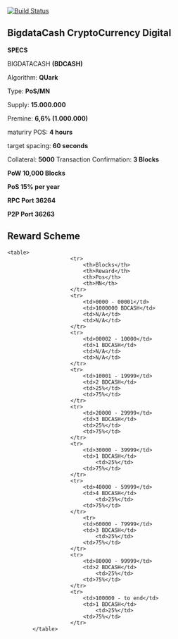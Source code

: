 [![Build Status](https://travis-ci.org/bdcashdev/BigdataCash.svg?branch=master)](https://travis-ci.org/bdcashdev/BigdataCash)

## BigdataCash CryptoCurrency Digital

**SPECS**

BIGDATACASH **(BDCASH)**

Algorithm: **QUark**

Type: **PoS/MN**

Supply: **15.000.000**

Premine: **6,6% (1.000.000)**

maturiry POS: **4 hours**

target spacing: **60 seconds**

Collateral: **5000**
Transaction Confirmation: **3 Blocks**

**PoW 10,000 Blocks**

**PoS 15% per year**

**RPC Port 36264**

**P2P Port 36263**

## Reward Scheme
	<table>
						<tr>
							<th>Blocks</th>
							<th>Reward</th>
							<th>Pos</th>
							<th>MN</th>
						</tr>
						<tr>
							<td>0000 - 00001</td>
							<td>1000000 BDCASH</td>
							<td>N/A</td>
							<td>N/A</td>
						</tr>
						<tr>
							<td>00002 - 10000</td>
							<td>1 BDCASH</td>
							<td>N/A</td>
							<td>N/A</td>
						</tr>
						<tr>
							<td>10001 - 19999</td>
							<td>2 BDCASH</td>
							<td>25%</td>
							<td>75%</td>
						</tr>
						<tr>
							<td>20000 - 29999</td>
							<td>3 BDCASH</td>
							<td>25%</td>
							<td>75%</td>
						</tr>
						<tr>
							<td>30000 - 39999</td>
							<td>1 BDCASH</td>
								<td>25%</td>
							<td>75%</td>
						</tr>
						<tr>
							<td>40000 - 59999</td>
							<td>4 BDCASH</td>
								<td>25%</td>
							<td>75%</td>
						</tr>
							<tr>
							<td>60000 - 79999</td>
							<td>3 BDCASH</td>
								<td>25%</td>
							<td>75%</td>
						</tr>
						<tr>
							<td>80000 - 99999</td>
							<td>2 BDCASH</td>
								<td>25%</td>
							<td>75%</td>
						</tr>
						<tr>
							<td>100000 - to end</td>
							<td>1 BDCASH</td>
								<td>25%</td>
							<td>75%</td>
						</tr>
            </table>

